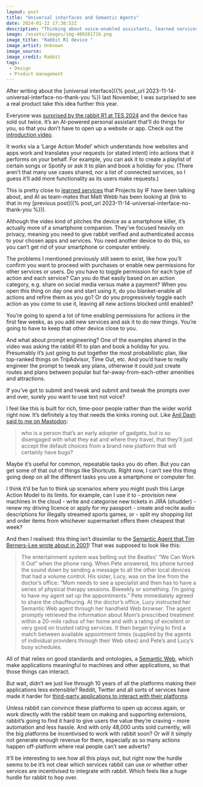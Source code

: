 ```yaml
---
layout: post
title: "Universal interfaces and Semantic Agents"
date: 2024-01-22 17:38:52Z
description: "Thinking about voice-enabled assistants, learned services, and the immediate hurdles for these products to overcome."
image: /assets/images/img-489281716.png
image_title: "Rabbit R1 device "
image_artist: Unknown
image_source:
image_credit: Rabbit
tags:
 - Design
 - Product management
---
```


After writing about the [universal interface]({% post_url 2023-11-14-universal-interface-no-thank-you %}) last November, I was surprised to see a real product take this idea further this year.

Everyone was [surprised by the rabbit R1 at TES 2024](https://www.tomsguide.com/features/rabbits-r1-ai-device-took-ces-2024-by-storm-what-is-it-and-why-might-you-want-one) and the device has sold out twice. It’s an AI-powered personal assistant that’ll do things for you, so that you don’t have to open up a website or app. Check out the [introduction video](https://www.youtube.com/watch?v=22wlLy7hKP4).

It works via a ‘Large Action Model’ which understands how websites and apps work and translates your requests (or stated intent) into actions that it performs on your behalf. For example, you can ask it to create a playlist of certain songs or Spotify or ask it to plan and book a holiday for you. (There aren’t that many use cases shared, nor a list of connected services, so I guess it’ll add more functionality as its users make requests.)

This is pretty close to [learned services](https://medium.com/writing-by-if/imagining-the-future-llms-generative-ai-and-future-experiences-4bb9080a19eb) that Projects by IF have been talking about, and AI as team-mates that Matt Webb has been looking at (link to that in my [previous post]({% post_url 2023-11-14-universal-interface-no-thank-you %})).

Although the video kind of pitches the device as a smartphone killer, it’s actually more of a smartphone companion. They’ve focused heavily on privacy, meaning you need to give rabbit verified and authenticated access to your chosen apps and services. You need another device to do this, so you can’t get rid of your smartphone or computer entirely.

The problems I mentioned previously still seem to exist, like how you’ll confirm you want to proceed with purchases or enable new permissions for other services or users. Do you have to toggle permission for each type of action and each service? Can you do that easily based on an action category, e.g. share on social media versus make a payment? When you open this thing on day one and start using it, do you blanket-enable all actions and refine them as you go? Or do you progressively toggle each action as you come to use it, leaving all new actions blocked until enabled?

You’re going to spend a lot of time enabling permissions for actions in the first few weeks, as you add new services and ask it to do new things. You’re going to have to keep that other device close to you.

And what about prompt engineering? One of the examples shared in the video was asking the rabbit R1 to plan and book a holiday for you. Presumably it’s just going to put together the most probabilistic plan, like top-ranked things on TripAdvisor, Time Out, etc. And you’d have to really engineer the prompt to tweak any plans, otherwise it could just create routes and plans between popular but far-away-from-each-other amenities and attractions.

If you’ve got to submit and tweak and submit and tweak the prompts over and over, surely you want to use text not voice?

I feel like this is built for rich, time-poor people rather than the wider world right now. It’s definitely a toy that needs the kinks ironing out. Like [Anil Dash said to me on Mastodon](https://me.dm/@anildash/111764436398105914):

> who is a person that’s an early adopter of gadgets, but is so disengaged with what they eat and where they travel, that they’ll just accept the default choices from a brand new platform that will certainly have bugs?

Maybe it’s useful for common, repeatable tasks you do often. But you can get some of that out of things like Shortcuts. Right now, I can’t see this thing going deep on all the different tasks you use a smartphone or computer for.

I think it’d be fun to think up scenarios where you might push this Large Action Model to its limits. for example, can I use it to - provision new machines in the cloud - write and categorise new tickets in JIRA (shudder) - renew my driving licence or apply for my passport - create and recite audio descriptions for illegally streamed sports games, or - split my shopping list and order items from whichever supermarket offers them cheapest that week?

And then I realised: this thing isn’t dissimilar to the [Semantic Agent that Tim Berners-Lee wrote about in 2001](https://www-sop.inria.fr/acacia/cours/essi2006/Scientific%20American_%20Feature%20Article_%20The%20Semantic%20Web_%20May%202001.pdf)! That was supposed to look like this:

> The entertainment system was belting out the Beatles’ “We Can Work It Out” when the phone rang. When Pete answered, his phone turned the sound down by sending a message to all the other local devices that had a volume control. His sister, Lucy, was on the line from the doctor’s office: “Mom needs to see a specialist and then has to have a series of physical therapy sessions. Biweekly or something. I’m going to have my agent set up the appointments.” Pete immediately agreed to share the chauffeuring. At the doctor’s office, Lucy instructed her Semantic Web agent through her handheld Web browser. The agent promptly retrieved the information about Mom’s prescribed treatment within a 20-mile radius of her home and with a rating of excellent or very good on trusted rating services. It then began trying to find a match between available appointment times (supplied by the agents of individual providers through their Web sites) and Pete’s and Lucy’s busy schedules.

All of that relies on good standards and ontologies, a [Semantic Web](https://twobithistory.org/2018/05/27/semantic-web.html), which make applications meaningful to machines and other applications, so that those things can interact.

But wait, didn’t we just live through 10 years of all the platforms making their applications less extensible? Reddit, Twitter and all sorts of services have made it harder for [third-party applications to interact with their platforms](https://www.digitaltrends.com/computing/reddit-api-changes-explained/).

Unless rabbit can convince these platforms to open up access again, or work directly with the rabbit team on making and supporting extensions, rabbit’s going to find it hard to give users the value they’re craving – more automation and less hassle. And with only 48,000 units sold currently, will the big platforms be incentivised to work with rabbit soon? Or will it simply not generate enough revenue for them, especially as so many actions happen off-platform where real people can’t see adverts?

It’ll be interesting to see how all this plays out, but right now the hurdle seems to be it’s not clear which services rabbit can use or whether other services are incentivised to integrate with rabbit. Which feels like a huge hurdle for rabbit to hop over.
